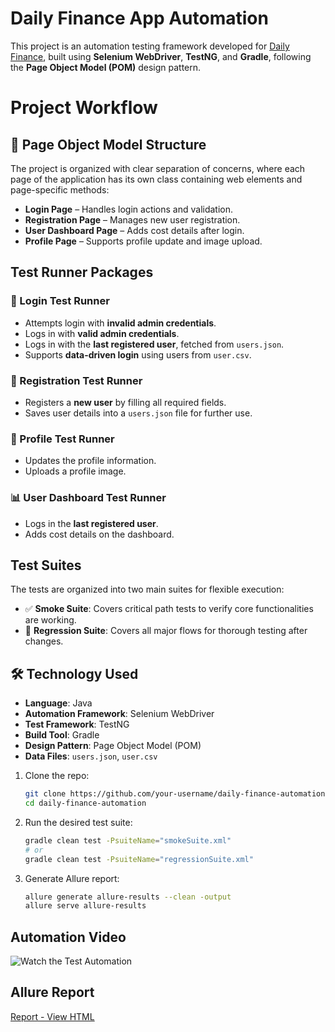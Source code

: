 #  Daily Finance App Automation 

This project is an automation testing framework developed for [Daily Finance](https://dailyfinance.roadtocareer.net/), built using **Selenium WebDriver**, **TestNG**, and **Gradle**, following the **Page Object Model (POM)** design pattern.

# Project Workflow
## 📁 Page Object Model Structure

The project is organized with clear separation of concerns, where each page of the application has its own class containing web elements and page-specific methods:

* **Login Page** – Handles login actions and validation.
* **Registration Page** – Manages new user registration.
* **User Dashboard Page** – Adds cost details after login.
* **Profile Page** – Supports profile update and image upload.

##  Test Runner Packages

### 🔐 Login Test Runner

* Attempts login with **invalid admin credentials**.
* Logs in with **valid admin credentials**.
* Logs in with the **last registered user**, fetched from `users.json`.
* Supports **data-driven login** using users from `user.csv`.

### 📝 Registration Test Runner

* Registers a **new user** by filling all required fields.
* Saves user details into a `users.json` file for further use.

### 👤 Profile Test Runner

* Updates the profile information.
* Uploads a profile image.

### 📊 User Dashboard Test Runner

* Logs in the **last registered user**.
* Adds cost details on the dashboard.

##  Test Suites

The tests are organized into two main suites for flexible execution:

* ✅ **Smoke Suite**: Covers critical path tests to verify core functionalities are working.
* 🔁 **Regression Suite**: Covers all major flows for thorough testing after changes.

## 🛠 Technology Used

* **Language**: Java
* **Automation Framework**: Selenium WebDriver
* **Test Framework**: TestNG
* **Build Tool**: Gradle
* **Design Pattern**: Page Object Model (POM)
* **Data Files**: `users.json`, `user.csv`


1. Clone the repo:

   ```bash
   git clone https://github.com/your-username/daily-finance-automation.git
   cd daily-finance-automation
   ```

2. Run the desired test suite:

   ```bash
   gradle clean test -PsuiteName="smokeSuite.xml"
   # or
   gradle clean test -PsuiteName="regressionSuite.xml"
   ```
3. Generate Allure report:

   ```bash
   allure generate allure-results --clean -output 
   allure serve allure-results
   ```

## Automation Video

![Watch the Test Automation](https://github.com/user-attachments/assets/a56c85bc-aad4-4ee4-aa5e-1722dbae2674)

## Allure Report

[Report - View HTML](http://192.168.0.100:49701/index.html)
